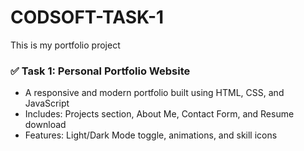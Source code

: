 # CODSOFT-TASK-1
This is my portfolio project
### ✅ Task 1: Personal Portfolio Website
- A responsive and modern portfolio built using HTML, CSS, and JavaScript
- Includes: Projects section, About Me, Contact Form, and Resume download
- Features: Light/Dark Mode toggle, animations, and skill icons
